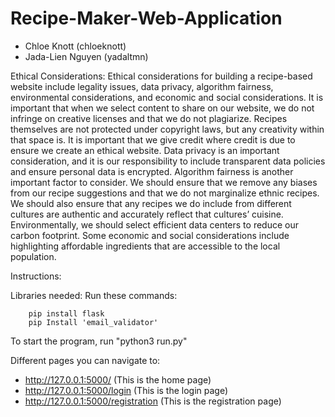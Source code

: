 # Recipe-Maker-Web-Application
- Chloe Knott (chloeknott)
- Jada-Lien Nguyen (yadaltmn)

Ethical Considerations:
Ethical considerations for building a recipe-based website include legality issues, data privacy, algorithm fairness, environmental considerations, and economic and social considerations. It is important that when we select content to share on our website, we do not infringe on creative licenses and that we do not plagiarize. Recipes themselves are not protected under copyright laws, but any creativity within that space is. It is important that we give credit where credit is due to ensure we create an ethical website. Data privacy is an important consideration, and it is our responsibility to include transparent data policies and ensure personal data is encrypted. Algorithm fairness is another important factor to consider. We should ensure that we remove any biases from our recipe suggestions and that we do not marginalize ethnic recipes. We should also ensure that any recipes we do include from different cultures are authentic and accurately reflect that cultures’ cuisine. Environmentally, we should select efficient data centers to reduce our carbon footprint. Some economic and social considerations include highlighting affordable ingredients that are accessible to the local population. 

Instructions:

Libraries needed:
Run these commands:
```
    pip install flask
    pip Install 'email_validator'
```

To start the program, run "python3 run.py"

Different pages you can navigate to:

- http://127.0.0.1:5000/ (This is the home page)
- http://127.0.0.1:5000/login (This is the login page)
- http://127.0.0.1:5000/registration (This is the registration page)